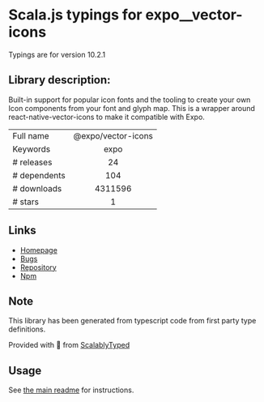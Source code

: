
# Scala.js typings for expo__vector-icons

Typings are for version 10.2.1

## Library description:
Built-in support for popular icon fonts and the tooling to create your own Icon components from your font and glyph map. This is a wrapper around react-native-vector-icons to make it compatible with Expo.

|                    |                 |
| ------------------ | :-------------: |
| Full name          | @expo/vector-icons |
| Keywords           | expo |
| # releases         | 24 |
| # dependents       | 104 |
| # downloads        | 4311596 |
| # stars            | 1 |

## Links
- [Homepage](https://expo.github.io/vector-icons)
- [Bugs](https://github.com/expo/vector-icons/issues)
- [Repository](https://github.com/expo/vector-icons)
- [Npm](https://www.npmjs.com/package/%40expo%2Fvector-icons)
    


## Note
This library has been generated from typescript code from first party type definitions.

Provided with :purple_heart: from [ScalablyTyped](https://github.com/oyvindberg/ScalablyTyped)

## Usage
See [the main readme](../../readme.md) for instructions.


